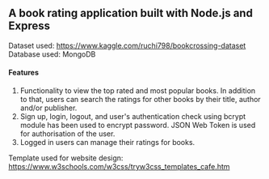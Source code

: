 ## A book rating application built with Node.js and Express

Dataset used: https://www.kaggle.com/ruchi798/bookcrossing-dataset <br/>
Database used: MongoDB
#### Features
1. Functionality to view the top rated and most popular books. In addition to that, users can search the ratings for other books by their title, author and/or publisher.
3. Sign up, login, logout, and user's authentication check using bcrypt module has been used to encrypt password. JSON Web Token is used for authorisation of the user.
4. Logged in users can manage their ratings for books.


Template used for website design: https://www.w3schools.com/w3css/tryw3css_templates_cafe.htm
